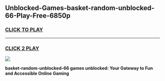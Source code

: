 
## Unblocked-Games-basket-random-unblocked-66-Play-Free-6850p
<h3>
<a href="https://premium76.site?title=basket-random-unblocked-66&ref=10A">CLICK TO PLAY</a></h3>
<hr>

<h3>
<a href="https://premium76.site?title=basket-random-unblocked-66&ref=10A">CLICK 2 PLAY</a>
  
</h3>

<a href="https://premium76.site?title=basket-random-unblocked-66&ref=10A"><img src="https://clearcache.store/games.png"></a>


**basket-random-unblocked-66 games unblocked: Your Gateway to Fun and Accessible Online Gaming**
